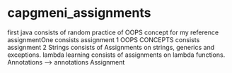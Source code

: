 # capgmeni_assignments
first java consists of random practice of OOPS concept for my reference
assignmentOne consists assignment 1
OOPS CONCEPTS consists assignment 2
Strings consists of Assignments on strings, generics and exceptions.
lambda learning consists of assignments on lambda functions.
Annotations --> annotations Assignment
